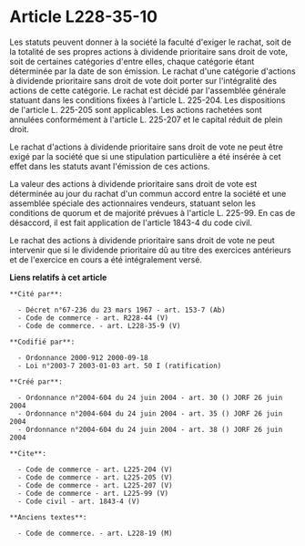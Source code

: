 # Article L228-35-10

Les statuts peuvent donner à la société la faculté d'exiger le rachat, soit de la totalité de ses propres actions à dividende
prioritaire sans droit de vote, soit de certaines catégories d'entre elles, chaque catégorie étant déterminée par la date de
son émission. Le rachat d'une catégorie d'actions à dividende prioritaire sans droit de vote doit porter sur l'intégralité
des actions de cette catégorie. Le rachat est décidé par l'assemblée générale statuant dans les conditions fixées à l'article
L. 225-204. Les dispositions de l'article L. 225-205 sont applicables. Les actions rachetées sont annulées conformément à
l'article L. 225-207 et le capital réduit de plein droit. 

Le rachat d'actions à dividende prioritaire sans droit de vote ne peut être exigé par la société que si une stipulation
particulière a été insérée à cet effet dans les statuts avant l'émission de ces actions. 

La valeur des actions à dividende prioritaire sans droit de vote est déterminée au jour du rachat d'un commun accord entre la
société et une assemblée spéciale des actionnaires vendeurs, statuant selon les conditions de quorum et de majorité prévues à
l'article L. 225-99. En cas de désaccord, il est fait application de l'article 1843-4 du code civil. 

Le rachat des actions à dividende prioritaire sans droit de vote ne peut intervenir que si le dividende prioritaire dû au
titre des exercices antérieurs et de l'exercice en cours a été intégralement versé.

**Liens relatifs à cet article**

	**Cité par**:

	  - Décret n°67-236 du 23 mars 1967 - art. 153-7 (Ab)
	  - Code de commerce - art. R228-44 (V)
	  - Code de commerce. - art. L228-35-9 (V)

	**Codifié par**:

	  - Ordonnance 2000-912 2000-09-18
	  - Loi n°2003-7 2003-01-03 art. 50 I (ratification)

	**Créé par**:

	  - Ordonnance n°2004-604 du 24 juin 2004 - art. 30 () JORF 26 juin 2004
	  - Ordonnance n°2004-604 du 24 juin 2004 - art. 35 () JORF 26 juin 2004
	  - Ordonnance n°2004-604 du 24 juin 2004 - art. 38 () JORF 26 juin 2004

	**Cite**:

	  - Code de commerce - art. L225-204 (V)
	  - Code de commerce - art. L225-205 (V)
	  - Code de commerce - art. L225-207 (V)
	  - Code de commerce - art. L225-99 (V)
	  - Code civil - art. 1843-4 (V)

	**Anciens textes**:

	  - Code de commerce. - art. L228-19 (M)
